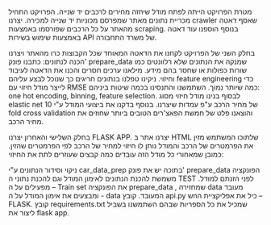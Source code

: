 מטרת הפרויקט הייתה לפתח מודל שיחזה מחירים לרכבים יד שנייה.
הפרויקט התחיל מכריית נתונים מאתר שמפרסם מכוניות יד שנייה למכירה. יצרנו crawler שאסף דאטה מהאתר על כל הרכבים שפורסמו באמצעות scraping.
בנוסף הוספנו עוד דאטה באמצעות שימוש בשירות API של משרד התחבורה.
 
בחלק השני של הפרויקט לקחנו את הדאטה המאוחד שכל הקבוצות כרו מהאתר ויצרנו הכנה לנתונים: כתבנו פונק' prepare_data שמנקה את הנתונים שלא רלוונטים כמו שורות כפולות או שחסר בהם מידע. מילאנו ערכים חסרים והכנו את הדאטה לעיבוד וחיזוי. ניקינו טפלנו בנתונים חריגים כך שנוכל לבצע עליהם feature engineering כדי לייצר מודל חיזוי עם RMSE כמה שיותר נמוך. השתמשנו והתנסינו בכמה שיטות ביניהם: one hot encoding, binning, feature selection. לבסוף בנינו מודל חיזוי מסוג elastic net של מחיר הרכב ע"פ עמדות שיצרנו. 
בנוסף בדקנו את ביצועי המודל ע"י 10 fold cross validation והוצאנו פלט של חמשת הפאצ'רים הטובים ביותר שחוזים את מחיר הרכב. 

בחלק השלישי והאחרון יצרנו FLASK APP. יצרנו אתר ב HTML שלתוכו המשתמש מזין את הפרמטרים של הרכב והמודל נותן לו חיזוי למחיר של הרכב לפי הפרמטרים שהזין. 
כמובן שמאחורי כל מודל הזה עובדים כמה קבצים שעוזרים לתת את החיזוי: 

ניקוי וסידור הנתונים ע"י car_data_prep בתוכה יש את פונק' prepare_data הפונקציה משמשת להכנת הנתונים לאימון המודל וגם להכנת נתוני ה TEST לפני הזנתם למודל. מפעילים על ה – Train set את הפונקציה prepare_data , שמחזירה data מעובד ומבצעים את אימון המודל על ה - data המעובד. 
קובץ api.py שnכיל את אפליקציית ה – FLASK.
קובץ requirements.txt שמכיל את כל הספריות שבהם השתמשנו בשביל ליצור את flask app. 
